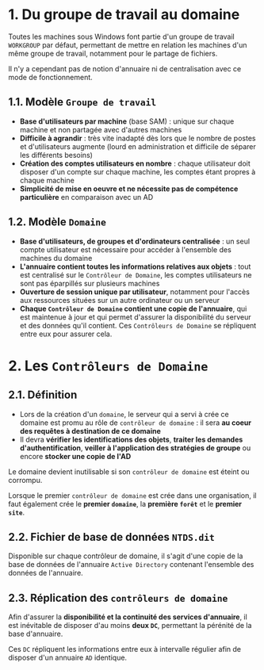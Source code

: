 # 1. Du groupe de travail au domaine 

Toutes les machines sous Windows font partie d'un groupe de travail `WORKGROUP` par défaut, permettant de mettre en relation les machines d'un même groupe de travail, notamment pour le partage de fichiers.

Il n'y a cependant pas de notion d'annuaire ni de centralisation avec ce mode de fonctionnement.

## 1.1. Modèle `Groupe de travail`

- **Base d'utilisateurs par machine** (base SAM) : unique sur chaque machine et non partagée avec d'autres machines
- **Difficile à agrandir** : très vite inadapté dès lors que le nombre de postes et d'utilisateurs augmente (lourd en administration et difficile de séparer les différents besoins)
- **Création des comptes utilisateurs en nombre** : chaque utilisateur doit disposer d'un compte sur chaque machine, les comptes étant propres à chaque machine 
- **Simplicité de mise en oeuvre et ne nécessite pas de compétence particulière** en comparaison avec un AD

## 1.2. Modèle `Domaine`

- **Base d'utilisateurs, de groupes et d'ordinateurs centralisée** : un seul compte utilisateur est nécessaire pour accéder à l'ensemble des machines du domaine 
- **L'annuaire contient toutes les informations relatives aux objets** : tout est centralisé sur le `Contrôleur de Domaine`, les comptes utilisateurs ne sont pas éparpillés sur plusieurs machines
- **Ouverture de session unique par utilisateur**, notamment pour l'accès aux ressources situées sur un autre ordinateur ou un serveur 
- **Chaque `Contrôleur de Domaine` contient une copie de l'annuaire**, qui est maintenue à jour et qui permet d'assurer la disponibilité du serveur et des données qu'il contient. Ces `Contrôleurs de Domaine` se répliquent entre eux pour assurer cela.

# 2. Les `Contrôleurs de Domaine`

## 2.1. Définition

- Lors de la création d'un `domaine`, le serveur qui a servi à crée ce domaine est promu au rôle de `contrôleur de domaine` : il sera **au coeur des requêtes à destination de ce domaine** 
- Il devra **vérifier les identifications des objets**, **traiter les demandes d'authentification**, **veiller à l'application des stratégies de groupe** ou encore **stocker une copie de l'AD**

Le domaine devient inutilisable si son `contrôleur de domaine` est éteint ou corrompu.

Lorsque le premier `contrôleur de domaine` est crée dans une organisation, il faut également crée le **premier `domaine`**, la **première `forêt`** et le **premier `site`**.

## 2.2. Fichier de base de données `NTDS.dit`

Disponible sur chaque contrôleur de domaine, il s'agit d'une copie de la base de données de l'annuaire `Active Directory` contenant l'ensemble des données de l'annuaire.

## 2.3. Réplication des `contrôleurs de domaine`

Afin d'assurer la **disponibilité et la continuité des services d'annuaire**, il est inévitable de disposer d'au moins **deux `DC`**, permettant la pérénité de la base d'annuaire.

Ces `DC` répliquent les informations entre eux à intervalle régulier afin de disposer d'un annuaire `AD` identique.